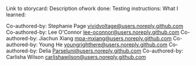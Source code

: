 Link to storycard:
Description ofwork done:
Testing instructions:
What I learned:



Co-authored-by: Stephanie Page <vividvoltage@users.noreply.github.com>
Co-authored-by: Lee O'Connor <lee-oconnor@users.noreply.github.com>
Co-authored-by: Jiachun Xiang <mpa-mxiang@users.noreply.github.com>
Co-authored-by: Young He <youngrighthere@users.noreply.github.com>
Co-authored-by: Delia <Parseluni@users.noreply.github.com>
Co-authored-by: Carlisha Wilson <carlishawilson@users.noreply.github.com>
